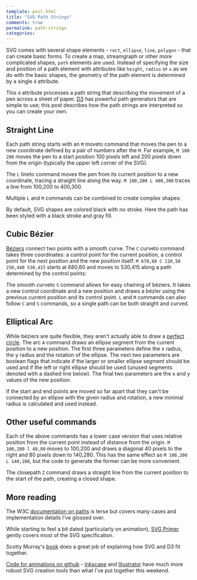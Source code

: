 ```yaml
---
template: post.html
title: "SVG Path Strings"
comments: true
permalink: path-strings
categories: 
---
```


<link rel="stylesheet" type="text/css" href="/javascripts/posts/svgPaths/style.css">

SVG comes with several shape elements - `rect`, `ellipse`, `line`, `polygon` - that can create basic forms. To create a map, streamgraph or other more complicated shapes, `path` elements are used. Instead of specifying the size and position of a path element with attributes like `height`, `radius` or `x` as we do with the basic shapes, the geometry of the path element is determined by a single `d` attribute.

This `d` attribute processes a path string that describing the movement of a pen across a sheet of paper. [D3](https://github.com/mbostock/d3/wiki/SVG-Shapes#path-data-generators) has powerful path generators that are simple to use; this post describes how the path strings are interpreted so you can create your own.

## Straight Line

Each path string starts with an `M` moveto command that moves the pen to a new coordinate defined by a pair of numbers after the `M`. For example, `M 100 200` moves the pen to a start position 100 pixels left and 200 pixels down from the origin (typically the upper left corner of the SVG). 

The `L` lineto command moves the pen from its current position to a new coordinate, tracing a straight line along the way. `M 100,200 L 400,300` traces a line from 100,200 to 400,300.

Multiple `L` and `M` commands can be combined to create complex shapes:

<div id='moveto'></div>

By default, SVG shapes are colored black with no stroke. Here the path has been styled with a black stroke and gray fill. 


## Cubic Bézier

[Béziers](https://www.jasondavies.com/animated-bezier/) connect two points with a smooth curve. The `C` curveto command takes three coordinates: a control point for the current position, a control point for the next position and the new position itself. `M 670,60 C 110,50 250,440 530,415` starts at 680,60 and moves to 530,415 along a path determined by the control points:

<div id='bez'></div>

The smooth curveto `S` command allows for easy chaining of béziers. It takes a new control coordinate and a new position and draws a bézier using the previous current position and its control point. `L` and `M` commands can also follow `C` and `S` commands, so a single path can be both straight and curved.


## Elliptical Arc

While béziers are quite flexible, they aren't actually able to draw a [perfect circle](http://spencermortensen.com/articles/bezier-circle/). The arc `A` command draws an ellipse segment from the current position to a new position. The first three parameters define the x radius, the y radius and the rotation of the ellipse. The next two parameters are boolean flags that indicate if the larger or smaller ellipse segment should be used and if the left or right ellipse should be used (unused segments denoted with a dashed line below). The final two parameters are the x and y values of the new position. 

<div id='arc'></div>

If the start and end points are moved so far apart that they can't be connected by an ellipse with the given radius and rotation, a new minimal radius is calculated and used instead. 


## Other useful commands

Each of the above commands has a lower case version that uses relative position from the current point instead of distance from the origin. `M 100,200 l 40,80` moves to 100,200 and draws a diagonal 40 pixels to the right and 80 pixels down to 140,280. This has the same effect as `M 100,200 L 140,280`, but the code to generate the former can be more convenient. 

The closepath `Z` command draws a straight line from the current position to the start of the path, creating a closed shape.   


## More reading
  
The W3C [documentation on paths](http://www.w3.org/TR/SVG/paths.html#Introduction) is terse but covers many cases and implementation details I've glossed over. 

While starting to feel a bit dated (particularly on animation), [SVG Primer](http://www.w3.org/Graphics/SVG/IG/resources/svgprimer.html#SVG_Basics) gently covers most of the SVG specification.

Scotty Murray's [book](http://chimera.labs.oreilly.com/books/1230000000345/ch03.html#_simple_shapes) does a great job of explaining how SVG and D3 fit together. 

[Code for animations on github](https://github.com/1wheel/roadtolarissa/blob/master/source/javascripts/posts/svgPaths/script.js) - [Inkscape](https://inkscape.org/en/) and [Illustrator](http://www.adobe.com/products/illustrator.html) have much more robust SVG creation tools than what I've put together this weekend. 

<script src="/javascripts/libs/d3.4.11.js" type="text/javascript"></script>
<script src="/javascripts/libs/lodash.js" type="text/javascript"></script>
<script src="/javascripts/libs/d3-jetpack.js" type="text/javascript"></script>
<script src="/javascripts/libs/d3-hoverboard.js" type="text/javascript"></script>


<script src="/javascripts/posts/svgPaths/script.js"></script>